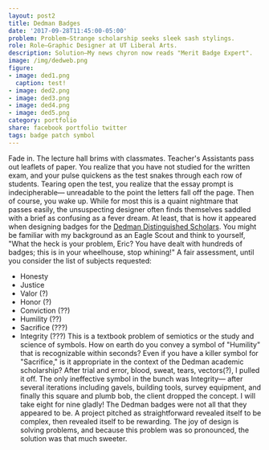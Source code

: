 ```yaml
---
layout: post2
title: Dedman Badges
date: '2017-09-28T11:45:00-05:00'
problem: Problem—Strange scholarship seeks sleek sash stylings.
role: Role—Graphic Designer at UT Liberal Arts.
description: Solution—My news chyron now reads "Merit Badge Expert".
image: /img/dedweb.png
figure:
- image: ded1.png
  caption: test!
- image: ded2.png
- image: ded3.png
- image: ded4.png
- image: ded5.png
category: portfolio
share: facebook portfolio twitter
tags: badge patch symbol
---
```


<span class="sc">Fade in.</span> The lecture hall brims with classmates. Teacher's Assistants pass out leaflets of paper. You realize that you have not studied for the written exam, and your pulse quickens as the test snakes through each row of students. Tearing open the test, you realize that the essay prompt is indecipherable— unreadable to the point the letters fall off the page.
Then of course, you wake up. While for most this is a quaint nightmare that passes easily, the unsuspecting designer often finds themselves saddled with a brief as confusing as a fever dream. At least, that is how it appeared when designing badges for the [Dedman Distinguished Scholars](https://liberalarts.utexas.edu/lahonors/Dedman%20Distinguished%20Scholars%20/Information.php).
You might be familiar with my background as an Eagle Scout and think to yourself, "What the heck is your problem, Eric? You have dealt with hundreds of badges; this is in your wheelhouse, stop whining!" A fair assessment, until you consider the list of subjects requested:
- Honesty
- Justice
- Valor (?)
- Honor (?)
- Conviction (??)
- Humility (??)
- Sacrifice (???)
- Integrity (???)
This is a textbook problem of semiotics or the study and science of symbols. How on earth do you convey a symbol of "Humility" that is recognizable within seconds? Even if you have a killer symbol for "Sacrifice," is it appropriate in the context of the Dedman academic scholarship?
After trial and error, blood, sweat, tears, vectors(?), I pulled it off. The only ineffective symbol in the bunch was Integrity— after several iterations including gavels, building tools, survey equipment, and finally this square and plumb bob, the client dropped the concept. I will take eight for nine gladly!
The Dedman badges were not all that they appeared to be. A project pitched as straightforward revealed itself to be complex, then revealed itself to be rewarding. The joy of design is solving problems, and because this problem was so pronounced, the solution was that much sweeter. 
